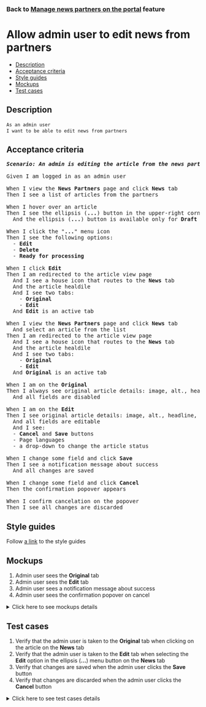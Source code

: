 ### Back to [Manage news partners on the portal](../../README.md) feature

# Allow admin user to edit news from partners

- [Description](#description)
- [Acceptance criteria](#acceptance-criteria)
- [Style guides](#style-guides)
- [Mockups](#mockups)
- [Test cases](#test-cases)

## Description

    As an admin user
    I want to be able to edit news from partners

## Acceptance criteria

<pre>
<b><i>Scenario: An admin is editing the article from the news partners</i></b>

Given I am logged in as an admin user

When I view the <b>News Partners</b> page and click <b>News</b> tab
Then I see a list of articles from the partners

When I hover over an article
Then I see the ellipsis (<b>...</b>) button in the upper-right corner
  And the ellipsis (<b>...</b>) button is available only for <b>Draft</b> articles

When I click the "<b>...</b>" menu icon
Then I see the following options:
  - <b>Edit</b>
  - <b>Delete</b>
  - <b>Ready for processing</b>

When I click <b>Edit</b>
Then I am redirected to the article view page
  And I see a house icon that routes to the <b>News</b> tab
  And the article healdile
  And I see two tabs:
    - <b>Original</b>
    - <b>Edit</b>
  And <b>Edit</b> is an active tab

When I view the <b>News Partners</b> page and click <b>News</b> tab
  And select an article from the list
Then I am redirected to the article view page
  And I see a house icon that routes to the <b>News</b> tab
  And the article healdile
  And I see two tabs:
    - <b>Original</b>
    - <b>Edit</b>
  And <b>Original</b> is an active tab

When I am on the <b>Original</b>
Then I always see original article details: image, alt., headline, content
  And all fields are disabled

When I am on the <b>Edit</b>
Then I see original article details: image, alt., headline, content
  And all fields are editable
  And I see:
  - <b>Cancel</b> and <b>Save</b> buttons
  - Page languages
  - a drop-down to change the article status

When I change some field and click <b>Save</b>
Then I see a notification message about success
  And all changes are saved

When I change some field and click <b>Cancel</b>
Then the confirmation popover appears

When I confirm cancelation on the popover
Then I see all changes are discarded
</pre>

## Style guides

Follow [a link](https://www.figma.com/proto/0zkkf5WC77OSpvyD6YXpFE/Style-guides?page-id=0%3A1&node-id=19%3A5368&viewport=266%2C48%2C0.54&scaling=min-zoom&starting-point-node-id=19%3A5368) to the style guides

## Mockups

1. Admin user sees the <b>Original</b> tab
2. Admin user sees the <b>Edit</b> tab
3. Admin user sees a notification message about success
4. Admin user sees the confirmation popover on cancel

<details>
  <summary>Click here to see mockups details</summary>

**1. Admin user sees the Original tab:**

![Admin user sees the Original tab](/desktop_application_features/manage_news_partners/images/partner_news_original_tab.png)

**2. Admin user sees the Edit tab:**

![Admin user sees the Edit tab](/desktop_application_features/manage_news_partners/images/partner_news_edit_tab.png)

**3. Admin user sees a notification message about success:**

![Admin user sees a notification message about success](/desktop_application_features/manage_news_partners/images/partner_news_edit_tab_success_save.png)

**4. Admin user sees the confirmation popover on cancel:**

![Admin user sees the confirmation popover on cancel](/desktop_application_features/manage_news_partners/images/partner_news_edit_tab_cancel_confirmation.png)
</details>

## Test cases

1. Verify that the admin user is taken to the <b>Original</b> tab when clicking on the article on the <b>News</b> tab
2. Verify that the admin user is taken to the <b>Edit</b> tab when selecting the <b>Edit</b> option in the ellipsis (<b>...</b>) menu button on the <b>News</b> tab
3. Verify that changes are saved when the admin user clicks the <b>Save</b> button
4. Verify that changes are discarded when the admin user clicks the <b>Cancel</b> button

<details>
  <summary>Click here to see test cases details</summary>

### **#1. Verify that the admin user is taken to the Original tab when clicking on the article on the News tab**

|Preconditions|Steps|Expected result
--------------|-----|----------
|- Logged in with admin account</br>- There is some partner added|1) Go to the <b>News Partners</b> list page</br>2) Click <b>News</b> tab</br>3) Have some draft articles</br>4) Select article|4) The user is redirected to the <b>Original</b> tab of the selected article|

### **#2. Verify that the admin user is taken to the Edit tab when selecting the Edit option in the ellipsis (...) menu button on the News tab**

|Preconditions|Steps|Expected result
--------------|-----|----------
|- Logged in with admin account</br>- There is some partner added|1) Go to the <b>News Partners</b> list page</br>2) Click <b>News</b> tab</br>3) Have some draft articles</br>4) Hover over the draft article</br>5) Click the ellipsis (<b>...</b>) menu button and select <b>Edit</b> option|4) The user is redirected to the <b>Edit</b> tab of the selected article|

### **#3. Verify that changes are saved when the admin user clicks the Save button**

|Preconditions|Steps|Expected result
--------------|-----|----------
|- Logged in with admin account</br>- There is some partner added|1) Go to the <b>News Partners</b> list page</br>2) Click <b>News</b> tab</br>3) Have some draft articles</br>4) Go to the <b>Edit</b> page of the selected article</br>4) Change any field</br>5) Click the <b>Save</b> button|5) The changes are saved and user sees a notification message about success|

### **#4. Verify that changes are discarded when the admin user clicks the Cancel button**

|Preconditions|Steps|Expected result
--------------|-----|----------
|- Logged in with admin account</br>- There is some partner added|1) Go to the <b>News Partners</b> list page</br>2) Click <b>News</b> tab</br>3) Have some draft articles</br>4) Go to the <b>Edit</b> page of the selected article</br>4) Change any field</br>5) Click the <b>Cancel</b> button</br>6) Confirn cancelation|5) The confirmation popover appears</br>6) The changes are discarded|
</details>
